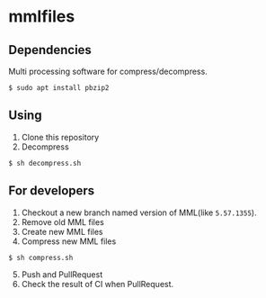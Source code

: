 # mmlfiles

## Dependencies
Multi processing software for compress/decompress.
```
$ sudo apt install pbzip2
```

## Using

1. Clone this repository
2. Decompress
```
$ sh decompress.sh
```

## For developers
1. Checkout a new branch named version of MML(like `5.57.1355`).
2. Remove old MML files
3. Create new MML files
4. Compress new MML files
```
$ sh compress.sh
```
5. Push and PullRequest
6. Check the result of CI when PullRequest.